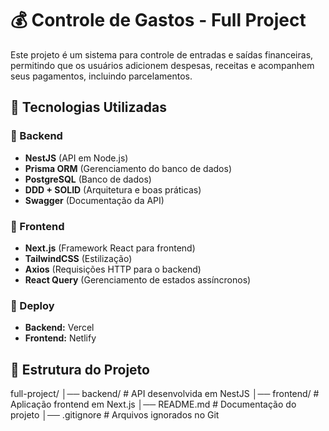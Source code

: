 # 💰 Controle de Gastos - Full Project

Este projeto é um sistema para controle de entradas e saídas financeiras, permitindo que os usuários adicionem despesas, receitas e acompanhem seus pagamentos, incluindo parcelamentos.  

## 🚀 Tecnologias Utilizadas  

### **📌 Backend**  
- **NestJS** (API em Node.js)  
- **Prisma ORM** (Gerenciamento do banco de dados)  
- **PostgreSQL** (Banco de dados)  
- **DDD + SOLID** (Arquitetura e boas práticas)  
- **Swagger** (Documentação da API)  

### **📌 Frontend**  
- **Next.js** (Framework React para frontend)  
- **TailwindCSS** (Estilização)  
- **Axios** (Requisições HTTP para o backend)  
- **React Query** (Gerenciamento de estados assíncronos)  

### **📌 Deploy**  
- **Backend:** Vercel  
- **Frontend:** Netlify  

## 📂 Estrutura do Projeto  
full-project/ │── backend/ # API desenvolvida em NestJS │── frontend/ # Aplicação frontend em Next.js │── README.md # Documentação do projeto │── .gitignore # Arquivos ignorados no Git

